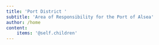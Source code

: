 ```yaml
---
title: 'Port District '
subtitle: 'Area of Responsibility for the Port of Alsea'
author: /home
content:
    items: '@self.children'
---
```



